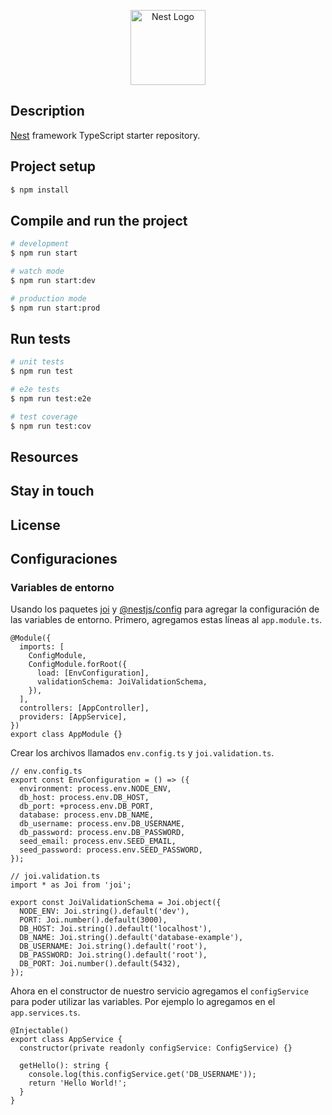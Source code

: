 <p align="center">
  <a href="http://nestjs.com/" target="blank"><img src="https://nestjs.com/img/logo-small.svg" width="120" alt="Nest Logo" /></a>
</p>


## Description

[Nest](https://github.com/nestjs/nest) framework TypeScript starter repository.

## Project setup

```bash
$ npm install
```

## Compile and run the project

```bash
# development
$ npm run start

# watch mode
$ npm run start:dev

# production mode
$ npm run start:prod
```

## Run tests

```bash
# unit tests
$ npm run test

# e2e tests
$ npm run test:e2e

# test coverage
$ npm run test:cov
```

## Resources


## Stay in touch

## License

## Configuraciones

### Variables de entorno

Usando los paquetes [joi](https://www.npmjs.com/package/joi) y [@nestjs/config](https://docs.nestjs.com/techniques/configuration) para agregar la configuración de las variables de entorno. Primero, agregamos estas líneas al `app.module.ts`.

```TS
@Module({
  imports: [
    ConfigModule,
    ConfigModule.forRoot({
      load: [EnvConfiguration],
      validationSchema: JoiValidationSchema,
    }),
  ],
  controllers: [AppController],
  providers: [AppService],
})
export class AppModule {}
```

Crear los archivos llamados `env.config.ts` y `joi.validation.ts`.

```TS
// env.config.ts
export const EnvConfiguration = () => ({
  environment: process.env.NODE_ENV,
  db_host: process.env.DB_HOST,
  db_port: +process.env.DB_PORT,
  database: process.env.DB_NAME,
  db_username: process.env.DB_USERNAME,
  db_password: process.env.DB_PASSWORD,
  seed_email: process.env.SEED_EMAIL,
  seed_password: process.env.SEED_PASSWORD,
});
```

```TS
// joi.validation.ts
import * as Joi from 'joi';

export const JoiValidationSchema = Joi.object({
  NODE_ENV: Joi.string().default('dev'),
  PORT: Joi.number().default(3000),
  DB_HOST: Joi.string().default('localhost'),
  DB_NAME: Joi.string().default('database-example'),
  DB_USERNAME: Joi.string().default('root'),
  DB_PASSWORD: Joi.string().default('root'),
  DB_PORT: Joi.number().default(5432),
});
```

Ahora en el constructor de nuestro servicio agregamos el `configService` para poder utilizar las variables. Por ejemplo lo agregamos en el `app.services.ts`.

```TS
@Injectable()
export class AppService {
  constructor(private readonly configService: ConfigService) {}

  getHello(): string {
    console.log(this.configService.get('DB_USERNAME'));
    return 'Hello World!';
  }
}
```